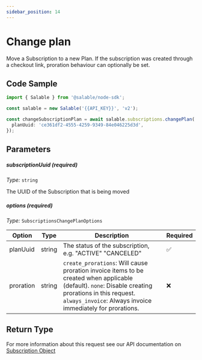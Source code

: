 ```yaml
---
sidebar_position: 14
---
```


# Change plan

Move a Subscription to a new Plan. If the subscription was created through a checkout link, proration behaviour can optionally be set.

## Code Sample

```typescript
import { Salable } from '@salable/node-sdk';

const salable = new Salable('{{API_KEY}}', 'v2');

const changeSubscriptionPlan = await salable.subscriptions.changePlan('e9e8c539-f2ef-451d-a072-bde07d066a03', {
  planUuid: 'ce361df2-4555-4259-9349-84e046225d3d',
});
```

## Parameters

##### subscriptionUuid (_required_)

_Type:_ `string`

The UUID of the Subscription that is being moved

##### options (_required_)

_Type:_ `SubscriptionsChangePlanOptions`

| Option    | Type   | Description                                                                                                                                                                                                        | Required |
| --------- | ------ | ------------------------------------------------------------------------------------------------------------------------------------------------------------------------------------------------------------------ | -------- |
| planUuid  | string | The status of the subscription, e.g. "ACTIVE" "CANCELED"                                                                                                                                                           | ✅       |
| proration | string | `create_prorations`: Will cause proration invoice items to be created when applicable (default). `none`: Disable creating prorations in this request. `always_invoice`: Always invoice immediately for prorations. | ❌       |

## Return Type

For more information about this request see our API documentation on [Subscription Object](https://docs.salable.app/api/v2#tag/Subscriptions/operation/changeSubscriptionsPlan)
